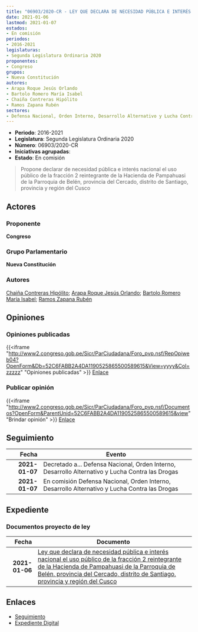 ```yaml
---
title: "06903/2020-CR - LEY QUE DECLARA DE NECESIDAD PÚBLICA E INTERÉS NACIONAL EL USO PÚBLICO DE LA FRACCIÓN 2 REINTEGRANTE DE LA HACIENDA DE PAMPAHUASI DE LA PARROQUIA DE BELÉN, PROVINCIA DEL CERCADO, DISTRITO DE SANTIAGO, PROVINCIA Y REGIÓN DEL CUSCO"
date: 2021-01-06
lastmod: 2021-01-07
estados:
- En comisión
periodos:
- 2016-2021
legislaturas:
- Segunda Legislatura Ordinaria 2020
proponentes:
- Congreso
grupos:
- Nueva Constitución
autores:
- Arapa Roque Jesús Orlando
- Bartolo Romero María Isabel
- Chaiña Contreras Hipólito
- Ramos Zapana Rubén
sectores:
- Defensa Nacional, Orden Interno, Desarrollo Alternativo y Lucha Contra las Drogas
---
```

- **Periodo**: 2016-2021
- **Legislatura**: Segunda Legislatura Ordinaria 2020
- **Número**: 06903/2020-CR
- **Iniciativas agrupadas**: 
- **Estado**: En comisión

> Propone declarar de necesidad pública e interés nacional el uso público de la fracción 2 reintegrante de la Hacienda de Pampahuasi de la Parroquia de Belén, provincia del Cercado, distrito de Santiago, provincia y región del Cusco


## Actores

### Proponente

**Congreso**

### Grupo Parlamentario

**Nueva Constitución**

### Autores

[Chaiña Contreras Hipólito](mailto:mailto:hchaina@congreso.gob.pe); [Arapa Roque Jesús Orlando](mailto:mailto:jarapa@congreso.gob.pe); [Bartolo Romero María Isabel](mailto:mailto:mbartolo@congreso.gob.pe); [Ramos Zapana Rubén](mailto:mailto:rramos@congreso.gob.pe)

## Opiniones

### Opiniones publicadas

{{<iframe "http://www2.congreso.gob.pe/Sicr/ParCiudadana/Foro_pvp.nsf/RepOpiweb04?OpenForm&Db=52C6FABB2A4DA1190525865500589615&View=yyyy&Col=zzzzz" "Opiniones publicadas" >}}
[Enlace](http://www2.congreso.gob.pe/Sicr/ParCiudadana/Foro_pvp.nsf/RepOpiweb04?OpenForm&Db=52C6FABB2A4DA1190525865500589615&View=yyyy&Col=zzzzz)

### Publicar opinión

{{<iframe "http://www2.congreso.gob.pe/Sicr/ParCiudadana/Foro_pvp.nsf/Documentos?OpenForm&ParentUnid=52C6FABB2A4DA1190525865500589615&view" "Brindar opinión" >}}
[Enlace](http://www2.congreso.gob.pe/Sicr/ParCiudadana/Foro_pvp.nsf/Documentos?OpenForm&ParentUnid=52C6FABB2A4DA1190525865500589615&view)


## Seguimiento

| Fecha | Evento |
|------:|--------|
| **2021-01-07** | Decretado a... Defensa Nacional, Orden Interno, Desarrollo Alternativo y Lucha Contra las Drogas |
| **2021-01-07** | En comisión Defensa Nacional, Orden Interno, Desarrollo Alternativo y Lucha Contra las Drogas |

## Expediente

### Documentos proyecto de ley

| Fecha | Documento |
|------:|-----------|
| **2021-01-06** | [Ley que declara de necesidad pública e interés nacional el uso público de la fracción 2 reintegrante de la Hacienda de Pampahuasi de la Parroquia de Belén, provincia del Cercado, distrito de Santiago, provincia y región del Cusco](http://www.leyes.congreso.gob.pe/Documentos/2016_2021/Proyectos_de_Ley_y_de_Resoluciones_Legislativas/PL06903-20210106.pdf) |

## Enlaces

- [Seguimiento](http://www2.congreso.gob.pe/Sicr/TraDocEstProc/CLProLey2016.nsf/f7fff46988ca05b1052578e100829cc7/bdc0bfdb9a6cb56505258655005dab6e?OpenDocument)
- [Expediente Digital](http://www2.congreso.gob.pe/Sicr/TraDocEstProc/Expvirt_2011.nsf/visbusqptramdoc1621/06903?opendocument)


